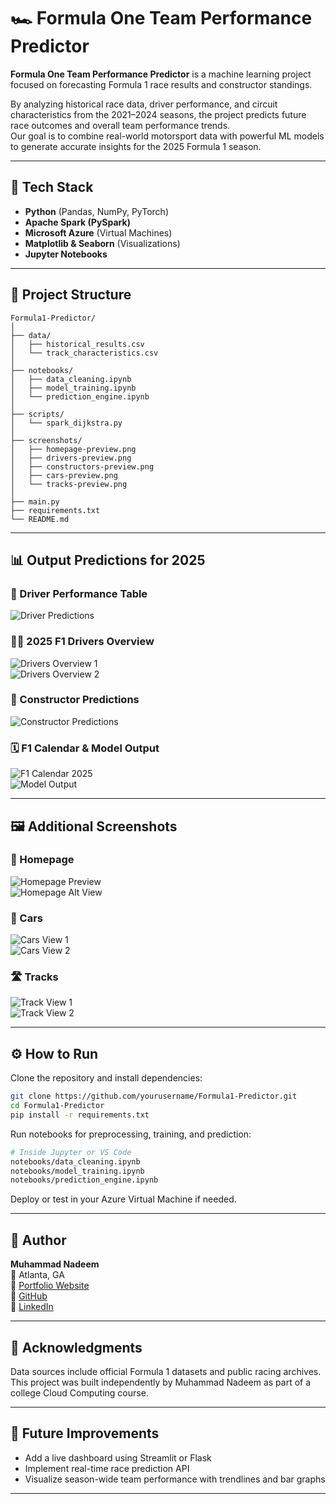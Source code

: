 # 🏎️ Formula One Team Performance Predictor

**Formula One Team Performance Predictor** is a machine learning project focused on forecasting Formula 1 race results and constructor standings.

By analyzing historical race data, driver performance, and circuit characteristics from the 2021–2024 seasons, the project predicts future race outcomes and overall team performance trends.  
Our goal is to combine real-world motorsport data with powerful ML models to generate accurate insights for the 2025 Formula 1 season.

---

## 🚀 Tech Stack

- **Python** (Pandas, NumPy, PyTorch)
- **Apache Spark (PySpark)**
- **Microsoft Azure** (Virtual Machines)
- **Matplotlib & Seaborn** (Visualizations)
- **Jupyter Notebooks**

---

## 📁 Project Structure

```
Formula1-Predictor/
│
├── data/
│   ├── historical_results.csv
│   └── track_characteristics.csv
│
├── notebooks/
│   ├── data_cleaning.ipynb
│   ├── model_training.ipynb
│   └── prediction_engine.ipynb
│
├── scripts/
│   └── spark_dijkstra.py
│
├── screenshots/
│   ├── homepage-preview.png
│   ├── drivers-preview.png
│   ├── constructors-preview.png
│   ├── cars-preview.png
│   └── tracks-preview.png
│
├── main.py
├── requirements.txt
└── README.md
```

---

## 📊 Output Predictions for 2025

### 🧠 Driver Performance Table
![Driver Predictions](screenshots/driver%20prediction.png)

### 🧑‍🚀 2025 F1 Drivers Overview
![Drivers Overview 1](screenshots/drivers1.png)  
![Drivers Overview 2](screenshots/drivers2.png)

### 🏢 Constructor Predictions
![Constructor Predictions](screenshots/constructor%20prediction.png)

### 🗓️ F1 Calendar & Model Output
![F1 Calendar 2025](screenshots/F1%20Calender%202025.png)  
![Model Output](screenshots/output.png)

---

## 🖼️ Additional Screenshots

### 🏁 Homepage
![Homepage Preview](screenshots/homepage1.png)  
![Homepage Alt View](screenshots/homepage2.png)

### 🚗 Cars
![Cars View 1](screenshots/cars1.png)  
![Cars View 2](screenshots/cars2.png)

### 🛣️ Tracks
![Track View 1](screenshots/tracks1.png)  
![Track View 2](screenshots/tracks2.png)

---

## ⚙️ How to Run

Clone the repository and install dependencies:

```bash
git clone https://github.com/yourusername/Formula1-Predictor.git
cd Formula1-Predictor
pip install -r requirements.txt
```

Run notebooks for preprocessing, training, and prediction:

```bash
# Inside Jupyter or VS Code
notebooks/data_cleaning.ipynb
notebooks/model_training.ipynb
notebooks/prediction_engine.ipynb
```

Deploy or test in your Azure Virtual Machine if needed.

---

## 👤 Author

**Muhammad Nadeem**  
📍 Atlanta, GA  
🔗 [Portfolio Website](https://harris1250.github.io/muhammad-portfolio)  
🐙 [GitHub](https://github.com/Harris1250)  
🔗 [LinkedIn](https://www.linkedin.com/in/muhammad-nadeem-977683251)

---

## 📌 Acknowledgments

Data sources include official Formula 1 datasets and public racing archives.  
This project was built independently by Muhammad Nadeem as part of a college Cloud Computing course.

---

## 🧠 Future Improvements

- Add a live dashboard using Streamlit or Flask  
- Implement real-time race prediction API  
- Visualize season-wide team performance with trendlines and bar graphs

---
